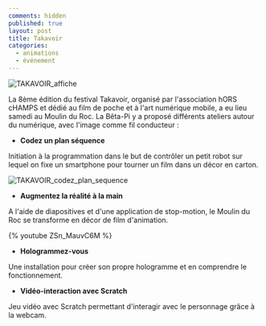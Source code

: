 ```yaml
---
comments: hidden
published: true
layout: post
title: Takavoir
categories:
  - animations
  - événement
---
```

![TAKAVOIR_affiche]({{site.baseurl}}/img/Smartphones-et-cinema-reunis-dans-Takavoir_image_article_droite.jpg)

La 8ème édition du festival Takavoir, organisé par l'association hORS cHAMPS et dédié au film de poche et à l'art numérique mobile, a eu lieu samedi au Moulin du Roc. La Bêta-Pi y a proposé différents ateliers autour du numérique, avec l'image comme fil conducteur :

* **Codez un plan séquence**

Initiation à la programmation dans le but de contrôler un petit robot sur lequel on fixe un smartphone pour tourner un film dans un décor en carton.

![TAKAVOIR_codez_plan_sequence]({{site.baseurl}}/img/170311_TAKAVOIR_Codez.jpg)

* **Augmentez la réalité à la main**

A l'aide de diapositives et d'une application de stop-motion, le Moulin du Roc se transforme en décor de film d'animation.

{% youtube ZSn_MauvC6M %}
 
* **Hologrammez-vous**

Une installation pour créer son propre hologramme et en comprendre le fonctionnement.

* **Vidéo-interaction avec Scratch**

Jeu vidéo avec Scratch permettant d'interagir avec le personnage grâce à la webcam.
